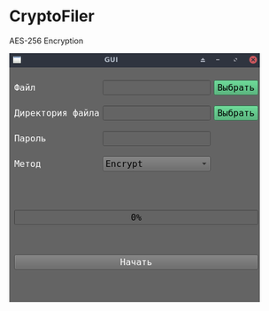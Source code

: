 # CryptoFiler
AES-256 Encryption

![Image alt](https://github.com/Vyollet/Cryptofiler/raw/main/ic/test.png)
